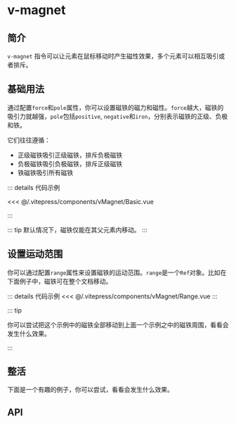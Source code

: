 # v-magnet

## 简介

`v-magnet` 指令可以让元素在鼠标移动时产生磁性效果，多个元素可以相互吸引或者排斥。

## 基础用法

通过配置`force`和`pole`属性，你可以设置磁铁的磁力和磁性。`force`越大，磁铁的吸引力就越强，`pole`包括`positive`, `negative`和`iron`，分别表示磁铁的正级、负极和铁。

它们往往遵循：

- 正级磁铁吸引正级磁铁，排斥负极磁铁
- 负极磁铁吸引负极磁铁，排斥正级磁铁
- 铁磁铁吸引所有磁铁

<ClientOnly>
    <Basic />
</ClientOnly>

::: details 代码示例

<<< @/.vitepress/components/vMagnet/Basic.vue

:::

::: tip
默认情况下，磁铁仅能在其父元素内移动。
:::

## 设置运动范围

你可以通过配置`range`属性来设置磁铁的运动范围。`range`是一个`Ref`对象。比如在下面例子中，磁铁可在整个文档移动。

<ClientOnly>
    <Range />
</ClientOnly>

::: details 代码示例
<<< @/.vitepress/components/vMagnet/Range.vue
:::

::: tip

你可以尝试把这个示例中的磁铁全部移动到上面一个示例之中的磁铁周围，看看会发生什么效果。

:::

## 整活

下面是一个有趣的例子，你可以尝试，看看会发生什么效果。

<ClientOnly>
    <FunDemo />
</ClientOnly>

## API

<ApiTable :data="data" />

<script setup>
import Basic from "../.vitepress/components/vMagnet/Basic.vue"
import Range from "../.vitepress/components/vMagnet/Range.vue"
import FunDemo from "../.vitepress/components/vMagnet/FunDemo.vue"
import ApiTable from "../.vitepress/components/ApiTable.vue"

const data = [
    {
        name: "force",
        type: "number",
        default: "-",
        description: "磁铁的吸引力，其值的大小决定了磁铁的吸引力大小，值越大，磁铁的吸引力越大。",
        required: true
    },
    {
        name: "pole",
        type: "string",
        default: "-",
        description: "磁铁的极性，包括positive, negative和iron。positive表示正级磁铁，negative表示负极磁铁，iron表示铁磁铁。",
        required: true
    },
    {
        name: "range",
        type: "Ref",
        default: "-",
        description: "磁铁的运动范围，其值为一个Ref对象，不设置则默认为父元素。",
        required: false
    }
]
</script>
